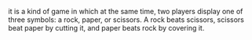 it is a kind of game in which at the same time, two players display one of three symbols: a rock, paper, or scissors. A rock beats scissors, scissors beat paper by cutting it, and paper beats rock by covering it.
